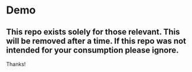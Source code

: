 # Demo
## This repo exists solely for those relevant. This will be removed after a time. If this repo was not intended for your consumption please ignore.

Thanks!
